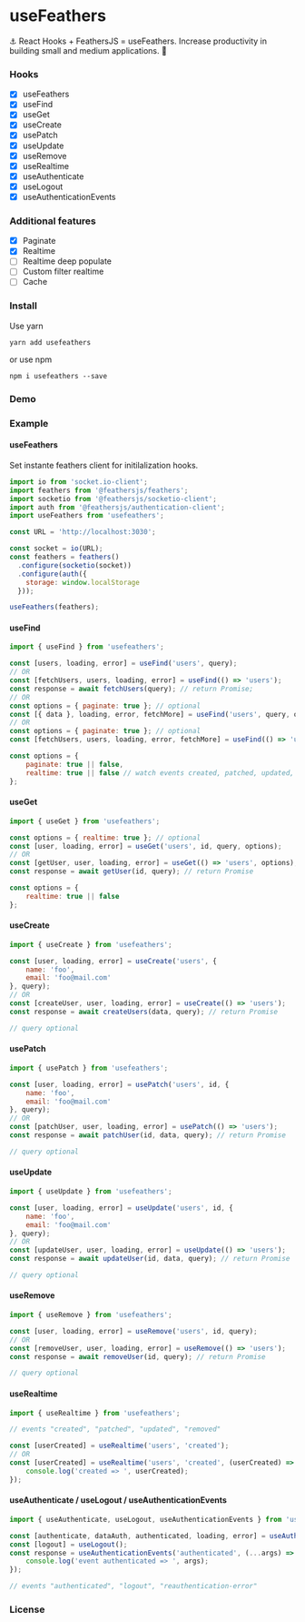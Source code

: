 # useFeathers

⚓️ React Hooks + FeathersJS = useFeathers. Increase productivity in building small and medium applications. 🚀

### Hooks

- [x] useFeathers
- [x] useFind
- [x] useGet
- [x] useCreate
- [x] usePatch
- [x] useUpdate
- [x] useRemove
- [x] useRealtime
- [x] useAuthenticate
- [x] useLogout
- [x] useAuthenticationEvents

### Additional features

- [x] Paginate
- [x] Realtime
- [ ] Realtime deep populate
- [ ] Custom filter realtime
- [ ] Cache

### Install

Use yarn
```shell
yarn add usefeathers
```

or use npm
```shell
npm i usefeathers --save 
```

### Demo



### Example
#### useFeathers

Set instante feathers client for initilalization hooks.

```javascript
import io from 'socket.io-client';
import feathers from '@feathersjs/feathers';
import socketio from '@feathersjs/socketio-client';
import auth from '@feathersjs/authentication-client';
import useFeathers from 'usefeathers';

const URL = 'http://localhost:3030';

const socket = io(URL);
const feathers = feathers()
  .configure(socketio(socket))
  .configure(auth({
    storage: window.localStorage
  }));

useFeathers(feathers);
```

#### useFind

```javascript
import { useFind } from 'usefeathers';

const [users, loading, error] = useFind('users', query);
// OR
const [fetchUsers, users, loading, error] = useFind(() => 'users');
const response = await fetchUsers(query); // return Promise;
// OR
const options = { paginate: true }; // optional
const [{ data }, loading, error, fetchMore] = useFind('users', query, options);
// OR
const options = { paginate: true }; // optional
const [fetchUsers, users, loading, error, fetchMore] = useFind(() => 'users', options);
```

```javascript
const options = {
	paginate: true || false,
	realtime: true || false // watch events created, patched, updated, removed, and automatically make the changes 
};
```

####  useGet

```javascript
import { useGet } from 'usefeathers';

const options = { realtime: true }; // optional
const [user, loading, error] = useGet('users', id, query, options);
// OR
const [getUser, user, loading, error] = useGet(() => 'users', options);
const response = await getUser(id, query); // return Promise
```

```javascript
const options = {
	realtime: true || false
};
```

#### useCreate

```javascript
import { useCreate } from 'usefeathers';

const [user, loading, error] = useCreate('users', {
	name: 'foo',
	email: 'foo@mail.com'
}, query);
// OR
const [createUser, user, loading, error] = useCreate(() => 'users');
const response = await createUsers(data, query); // return Promise

// query optional
```

#### usePatch

```javascript
import { usePatch } from 'usefeathers';

const [user, loading, error] = usePatch('users', id, {
	name: 'foo',
	email: 'foo@mail.com'
}, query);
// OR
const [patchUser, user, loading, error] = usePatch(() => 'users');
const response = await patchUser(id, data, query); // return Promise

// query optional
```

#### useUpdate

```javascript
import { useUpdate } from 'usefeathers';

const [user, loading, error] = useUpdate('users', id, {
	name: 'foo',
	email: 'foo@mail.com'
}, query);
// OR
const [updateUser, user, loading, error] = useUpdate(() => 'users');
const response = await updateUser(id, data, query); // return Promise

// query optional
```

#### useRemove

```javascript
import { useRemove } from 'usefeathers';

const [user, loading, error] = useRemove('users', id, query);
// OR
const [removeUser, user, loading, error] = useRemove(() => 'users');
const response = await removeUser(id, query); // return Promise

// query optional
```

#### useRealtime

```javascript
import { useRealtime } from 'usefeathers';

// events "created", "patched", "updated", "removed"

const [userCreated] = useRealtime('users', 'created');
// OR
const [userCreated] = useRealtime('users', 'created', (userCreated) => {
	console.log('created => ', userCreated);
});
```

#### useAuthenticate / useLogout / useAuthenticationEvents

```javascript
import { useAuthenticate, useLogout, useAuthenticationEvents } from 'usefeathers';

const [authenticate, dataAuth, authenticated, loading, error] = useAuthenticate();
const [logout] = useLogout();
const response = useAuthenticationEvents('authenticated', (...args) => {
	console.log('event authenticated => ', args);
});

// events "authenticated", "logout", "reauthentication-error"
```


### License
